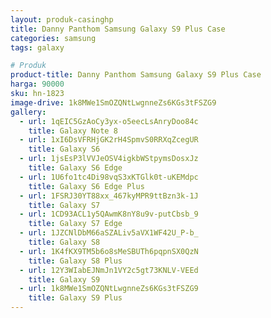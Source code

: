 ```yaml
---
layout: produk-casinghp
title: Danny Panthom Samsung Galaxy S9 Plus Case
categories: samsung
tags: galaxy

# Produk
product-title: Danny Panthom Samsung Galaxy S9 Plus Case
harga: 90000
sku: hn-1823
image-drive: 1k8MWe1SmOZQNtLwgnneZs6KGs3tFSZG9
gallery:
  - url: 1qEIC5GzAoCy3yx-o5eecLsAnryDoo84c
    title: Galaxy Note 8
  - url: 1xI6DsVFRHjGK2rH4SpmvS0RRXqZcegUR
    title: Galaxy S6
  - url: 1jsEsP3lVVJeOSV4igkbWStpymsDosxJz
    title: Galaxy S6 Edge
  - url: 1U6fo1tc4Di98vqS3xKTGlk0t-uKEMdpc
    title: Galaxy S6 Edge Plus
  - url: 1FSRJ30YT88xx_467kyMPR9ttBzn3k-1J
    title: Galaxy S7
  - url: 1CD93ACL1y5QAwmK8nY8u9v-putCbsb_9
    title: Galaxy S7 Edge
  - url: 1JZCNlDbM66aSZALiv5aVX1WF42U_P-b_
    title: Galaxy S8
  - url: 1K4fKX9TM5b6o8sMeSBUTh6pqpnSX0QzN
    title: Galaxy S8 Plus
  - url: 12Y3WIabEJNmJn1VY2c5gt73KNLV-VEEd
    title: Galaxy S9
  - url: 1k8MWe1SmOZQNtLwgnneZs6KGs3tFSZG9
    title: Galaxy S9 Plus
---
```


